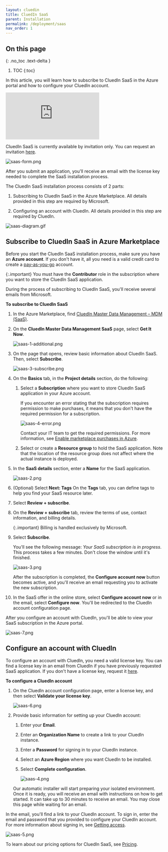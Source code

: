 ```yaml
---
layout: cluedin
title: CluedIn SaaS
parent: Installation
permalink: /deployment/saas
nav_order: 1
---
```

## On this page
{: .no_toc .text-delta }
1. TOC
{:toc}

In this article, you will learn how to subscribe to CluedIn SaaS in the Azure portal and how to configure your CluedIn account.

<div class="videoFrame">
<iframe src="https://player.vimeo.com/video/927057390?badge=0&amp;autopause=0&amp;player_id=0&amp;app_id=58479" frameborder="0" allow="autoplay; fullscreen; picture-in-picture" title="CluedIn SaaS installation"></iframe>
</div>

CluedIn SaaS is currently available by invitation only. You can request an invitation [here](https://www.cluedin.com/saas-invitation-application).

![saas-form.png](../../assets/images/deployment/saas-install/saas-form.png)

After you submit an application, you'll receive an email with the license key needed to complete the SaaS installation process.

The CluedIn SaaS installation process consists of 2 parts: 

1. Subscribing to CluedIn SaaS in the Azure Marketplace. All details provided in this step are required by Microsoft.

1. Configuring an account with CluedIn. All details provided in this step are required by CluedIn.

![saas-diagram.gif](../../assets/images/deployment/saas-install/saas-diagram.gif)

## Subscribe to CluedIn SaaS in Azure Marketplace

Before you start the CluedIn SaaS installation process, make sure you have an **Azure account**. If you don't have it, all you need is a valid credit card to create a [pay-as-you-go](https://azure.microsoft.com/en-us/pricing/purchase-options/pay-as-you-go/search/?ef_id=_k_EAIaIQobChMIwOntxpn2hAMV_AYGAB3AMAFmEAAYASAAEgJ8LPD_BwE_k_&OCID=AIDcmmbnk3rt9z_SEM__k_EAIaIQobChMIwOntxpn2hAMV_AYGAB3AMAFmEAAYASAAEgJ8LPD_BwE_k_&gad_source=1&gclid=EAIaIQobChMIwOntxpn2hAMV_AYGAB3AMAFmEAAYASAAEgJ8LPD_BwE) account.

{:.important}
You must have the **Contributor** role in the subscription where you want to store the CluedIn SaaS application.

During the process of subscribing to CluedIn SaaS, you'll receive several emails from Microsoft.

**To subscribe to CluedIn SaaS**

1. In the Azure Marketplace, find [CluedIn Master Data Management – MDM (SaaS)](https://azuremarketplace.microsoft.com/en-us/marketplace/apps/cluedin.cluedin-saas?tab=Overview).

1. On the **CluedIn Master Data Management SaaS** page, select **Get It Now**.

    ![saas-1-additional.png](../../assets/images/deployment/saas-install/saas-1-additional.png)

1. On the page that opens, review basic information about CluedIn SaaS. Then, select **Subscribe**.

    ![saas-3-subscribe.png](../../assets/images/deployment/saas-install/saas-3-subscribe.png)

1. On the **Basics** tab, in the **Project details** section, do the following:

    1. Select a **Subscription** where you want to store CluedIn SaaS application in your Azure account.

        If you encounter an error stating that the subscription requires permission to make purchases, it means that you don't have the required permission for a subscription. 
        
        ![saas-4-error.png](../../assets/images/deployment/saas-install/saas-4-error.png)
        
        Contact your IT team to get the required permissions. For more information, see [Enable marketplace purchases in Azure](https://learn.microsoft.com/en-us/azure/cost-management-billing/manage/enable-marketplace-purchases).

    1. Select or create a **Resource group** to hold the SaaS application. Note that the location of the resource group does not affect where the actual instance is deployed.

1. In the **SaaS details** section, enter a **Name** for the SaaS application.

    ![saas-2.png](../../assets/images/deployment/saas-install/saas-2.png)

1. (Optional) Select **Next: Tags** On the **Tags** tab, you can define tags to help you find your SaaS resource later.

1. Select **Review + subscribe**.

1. On the **Review + subscribe** tab, review the terms of use, contact information, and billing details.

    {:.important}
    Billing is handled exclusively by Microsoft.

1. Select **Subscribe**.

    You'll see the following message: _Your SaaS subscription is in progress_. This process takes a few minutes. Don't close the window until it's finished.

    ![saas-3.png](../../assets/images/deployment/saas-install/saas-3.png)

    After the subscription is completed, the **Configure account now** button becomes active, and you'll receive an email requesting you to activate the new subscription. 

1. In the SaaS offer in the online store, select **Configure account now** or in the email, select **Configure now**. You'll be redirected to the CluedIn account configuration page.

After you configure an account with CluedIn, you'll be able to view your SaaS subscription in the Azure portal.

![saas-7.png](../../assets/images/deployment/saas-install/saas-7.png)

## Configure an account with CluedIn

To configure an account with CluedIn, you need a valid license key. You can find a license key in an email from CluedIn if you have previously requested SaaS application. If you don't have a license key, request it [here](https://www.cluedin.com/saas-invitation-application).

**To configure a CluedIn account**

1. On the CluedIn account configuration page, enter a license key, and then select **Validate your license key**.

    ![saas-6.png](../../assets/images/deployment/saas-install/saas-6.png)

1. Provide basic information for setting up your CluedIn account:

    1. Enter your **Email**.

    1. Enter an **Organization Name** to create a link to your CluedIn instance.

    1. Enter a **Password** for signing in to your CluedIn instance.

    1. Select an **Azure Region** where you want CluedIn to be installed.

    1. Select **Complete configuration**.

        ![saas-4.png](../../assets/images/deployment/saas-install/saas-4.png)

    Our automatic installer will start preparing your isolated environment. Once it is ready, you will receive an email with instructions on how to get started. It can take up to 30 minutes to receive an email. You may close this page while waiting for an email.

In the email, you'll find a link to your CluedIn account. To sign in, enter the email and password that you provided to configure your CluedIn account. For more information about signing in, see [Getting access](/getting-access#sign-in-by-email).

![saas-5.png](../../assets/images/deployment/saas-install/saas-5.png)

To learn about our pricing options for CluedIn SaaS, see [Pricing](/deployment/pricing).